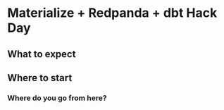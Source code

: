 # Materialize + Redpanda + dbt Hack Day

## What to expect

## Where to start

### Where do you go from here?